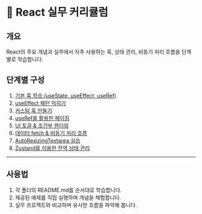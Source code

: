 # 🌱 React 실무 커리큘럼

## 개요

React의 주요 개념과 실무에서 자주 사용하는 훅, 상태 관리, 비동기 처리 흐름을 단계별로 학습합니다.

## 단계별 구성

1. [기본 훅 학습 (useState, useEffect, useRef)](./01-basic-hooks/README.md)
2. [useEffect 패턴 익히기](./02-useEffect-patterns/README.md)
3. [커스텀 훅 만들기](./03-custom-hooks/README.md)
4. [useRef를 활용한 페이징](./04-useRef-pagination/README.md)
5. [UI 토글 & 조건부 렌더링](./05-toggle-ui/README.md)
6. [데이터 fetch & 비동기 처리 흐름](./06-fetch-data/README.md)
7. [AutoResizingTextarea 실습](./07-autoresizing-textarea/README.md)
8. [Zustand를 이용한 전역 상태 관리](./08-zustand-store/README.md)

---

## 사용법

1. 각 폴더의 README.md를 순서대로 학습합니다.
2. 제공된 예제를 직접 실행하며 개념을 체험합니다.
3. 실무 프로젝트와 비교하며 유사한 흐름을 파악해 봅니다.
